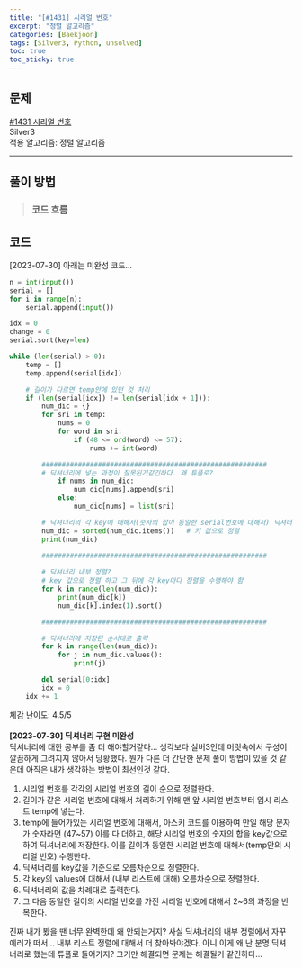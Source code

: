 ```yaml
---
title: "[#1431] 시리얼 번호"
excerpt: "정렬 알고리즘"
categories: [Baekjoon]
tags: [Silver3, Python, unsolved]
toc: true
toc_sticky: true
---
```


## 문제
[#1431 시리얼 번호](https://www.acmicpc.net/problem/1431) <br>
Silver3 <br>
적용 알고리즘: 정렬 알고리즘

***

## 풀이 방법


> ### 코드 흐름


## 코드
[2023-07-30] 아래는 미완성 코드...
~~~python
n = int(input())
serial = []
for i in range(n):           
    serial.append(input())

idx = 0
change = 0
serial.sort(key=len)

while (len(serial) > 0):
    temp = []
    temp.append(serial[idx])

    # 길이가 다르면 temp안에 있던 것 처리
    if (len(serial[idx]) != len(serial[idx + 1])):
        num_dic = {}
        for sri in temp:
            nums = 0
            for word in sri:
                if (48 <= ord(word) <= 57):
                    nums += int(word)

        ########################################################
        # 딕셔너리에 넣는 과정이 잘못된거같긴하다. 왜 튜플로?
            if nums in num_dic:
                num_dic[nums].append(sri)
            else:
                num_dic[nums] = list(sri)

        # 딕셔너리의 각 key에 대해서(숫자의 합이 동일한 serial번호에 대해서) 딕셔너리 순으로 정렬
        num_dic = sorted(num_dic.items())   # 키 값으로 정렬
        print(num_dic)
        
        ########################################################

        # 딕셔너리 내부 정렬?
        # key 값으로 정렬 하고 그 뒤에 각 key마다 정렬을 수행해야 함
        for k in range(len(num_dic)):
            print(num_dic[k])
            num_dic[k].index(1).sort()

        ########################################################

        # 딕셔너리에 저장된 순서대로 출력
        for k in range(len(num_dic)):
            for j in num_dic.values():
                print(j)

        del serial[0:idx]
        idx = 0
    idx += 1
~~~

체감 난이도: 4.5/5 <br><br>
<strong>[2023-07-30] 딕셔너리 구현 미완성</strong><br>
딕셔너리에 대한 공부를 좀 더 해야할거같다... 생각보다 실버3인데 머릿속에서 구성이 깔끔하게 그려지지 않아서 당황했다. 뭔가 다른 더 간단한 문제 풀이 방법이 있을 것 같은데 아직은 내가 생각하는 방법이 최선인것 같다.

1. 시리얼 번호를 각각의 시리얼 번호의 길이 순으로 정렬한다.
2. 길이가 같은 시리얼 번호에 대해서 처리하기 위해 맨 앞 시리얼 번호부터 임시 리스트 temp에 넣는다.
3. temp에 들어가있는 시리얼 번호에 대해서, 아스키 코드를 이용하여 만일 해당 문자가 숫자라면 (47~57) 이를 다 더하고, 해당 시리얼 번호의 숫자의 합을 key값으로 하여 딕셔너리에 저장한다. 이를 길이가 동일한 시리얼 번호에 대해서(temp안의 시리얼 번호) 수행한다.
4. 딕셔너리를 key값을 기준으로 오름차순으로 정렬한다.
5. 각 key의 values에 대해서 (내부 리스트에 대해) 오름차순으로 정렬한다.
6. 딕셔너리의 값을 차례대로 출력한다.
7. 그 다음 동일한 길이의 시리얼 번호를 가진 시리얼 번호에 대해서 2~6의 과정을 반복한다.

진짜 내가 봤을 땐 너무 완벽한데 왜 안되는거지? 사실 딕셔너리의 내부 정렬에서 자꾸 에러가 떠서... 내부 리스트 정렬에 대해서 더 찾아봐야겠다. 아니 이게 왜 난 분명 딕셔너리로 했는데 튜플로 들어가지? 그거만 해결되면 문제는 해결될거 같긴하다...